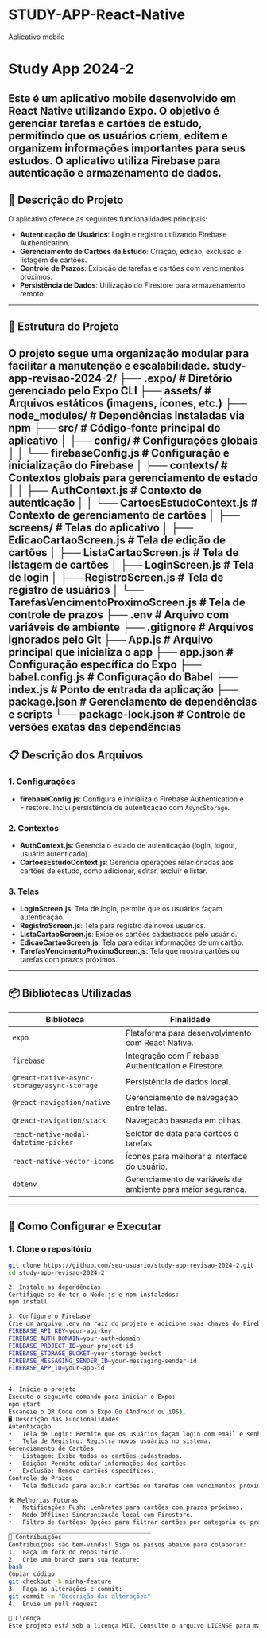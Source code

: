 # STUDY-APP-React-Native
Aplicativo mobile

# Study App 2024-2

Este é um aplicativo mobile desenvolvido em **React Native** utilizando **Expo**. O objetivo é gerenciar tarefas e cartões de estudo, permitindo que os usuários criem, editem e organizem informações importantes para seus estudos. O aplicativo utiliza **Firebase** para autenticação e armazenamento de dados.
---
## 📝 **Descrição do Projeto**

O aplicativo oferece as seguintes funcionalidades principais:
- **Autenticação de Usuários**: Login e registro utilizando Firebase Authentication.
- **Gerenciamento de Cartões de Estudo**: Criação, edição, exclusão e listagem de cartões.
- **Controle de Prazos**: Exibição de tarefas e cartões com vencimentos próximos.
- **Persistência de Dados**: Utilização do Firestore para armazenamento remoto.
---
## 📂 **Estrutura do Projeto**

O projeto segue uma organização modular para facilitar a manutenção e escalabilidade. 
study-app-revisao-2024-2/ ├── .expo/ # Diretório gerenciado pelo Expo CLI ├── assets/ # Arquivos estáticos (imagens, ícones, etc.) ├── node_modules/ # Dependências instaladas via npm ├── src/ # Código-fonte principal do aplicativo │ ├── config/ # Configurações globais │ │ └── firebaseConfig.js # Configuração e inicialização do Firebase │ ├── contexts/ # Contextos globais para gerenciamento de estado │ │ ├── AuthContext.js # Contexto de autenticação │ │ └── CartoesEstudoContext.js # Contexto de gerenciamento de cartões │ ├── screens/ # Telas do aplicativo │ ├── EdicaoCartaoScreen.js # Tela de edição de cartões │ ├── ListaCartaoScreen.js # Tela de listagem de cartões │ ├── LoginScreen.js # Tela de login │ ├── RegistroScreen.js # Tela de registro de usuários │ └── TarefasVencimentoProximoScreen.js # Tela de controle de prazos ├── .env # Arquivo com variáveis de ambiente ├── .gitignore # Arquivos ignorados pelo Git ├── App.js # Arquivo principal que inicializa o app ├── app.json # Configuração específica do Expo ├── babel.config.js # Configuração do Babel ├── index.js # Ponto de entrada da aplicação ├── package.json # Gerenciamento de dependências e scripts └── package-lock.json # Controle de versões exatas das dependências
---

## 📋 **Descrição dos Arquivos**

### **1. Configurações**
- **firebaseConfig.js**: Configura e inicializa o Firebase Authentication e Firestore. Inclui persistência de autenticação com `AsyncStorage`.

### **2. Contextos**
- **AuthContext.js**: Gerencia o estado de autenticação (login, logout, usuário autenticado).
- **CartoesEstudoContext.js**: Gerencia operações relacionadas aos cartões de estudo, como adicionar, editar, excluir e listar.

### **3. Telas**
- **LoginScreen.js**: Tela de login, permite que os usuários façam autenticação.
- **RegistroScreen.js**: Tela para registro de novos usuários.
- **ListaCartaoScreen.js**: Exibe os cartões cadastrados pelo usuário.
- **EdicaoCartaoScreen.js**: Tela para editar informações de um cartão.
- **TarefasVencimentoProximoScreen.js**: Tela que mostra cartões ou tarefas com prazos próximos.

---

## 📦 **Bibliotecas Utilizadas**

| Biblioteca                                   | Finalidade                                                                 |
|---------------------------------------------|---------------------------------------------------------------------------|
| `expo`                                      | Plataforma para desenvolvimento com React Native.                        |
| `firebase`                                  | Integração com Firebase Authentication e Firestore.                      |
| `@react-native-async-storage/async-storage` | Persistência de dados local.                                              |
| `@react-navigation/native`                  | Gerenciamento de navegação entre telas.                                  |
| `@react-navigation/stack`                   | Navegação baseada em pilhas.                                              |
| `react-native-modal-datetime-picker`        | Seletor de data para cartões e tarefas.                                   |
| `react-native-vector-icons`                 | Ícones para melhorar a interface do usuário.                             |
| `dotenv`                                    | Gerenciamento de variáveis de ambiente para maior segurança.             |

---

## 🚀 **Como Configurar e Executar**

### **1. Clone o repositório**
```bash
git clone https://github.com/seu-usuario/study-app-revisao-2024-2.git
cd study-app-revisao-2024-2

2. Instale as dependências
Certifique-se de ter o Node.js e npm instalados:
npm install

3. Configure o Firebase
Crie um arquivo .env na raiz do projeto e adicione suas chaves do Firebase:
FIREBASE_API_KEY=your-api-key
FIREBASE_AUTH_DOMAIN=your-auth-domain
FIREBASE_PROJECT_ID=your-project-id
FIREBASE_STORAGE_BUCKET=your-storage-bucket
FIREBASE_MESSAGING_SENDER_ID=your-messaging-sender-id
FIREBASE_APP_ID=your-app-id


4. Inicie o projeto
Execute o seguinte comando para iniciar o Expo:
npm start
Escaneie o QR Code com o Expo Go (Android ou iOS).
🖥️ Descrição das Funcionalidades
Autenticação
•	Tela de Login: Permite que os usuários façam login com email e senha.
•	Tela de Registro: Registra novos usuários no sistema.
Gerenciamento de Cartões
•	Listagem: Exibe todos os cartões cadastrados.
•	Edição: Permite editar informações dos cartões.
•	Exclusão: Remove cartões específicos.
Controle de Prazos
•	Tela dedicada para exibir cartões ou tarefas com vencimentos próximos.

🛠️ Melhorias Futuras
•	Notificações Push: Lembretes para cartões com prazos próximos.
•	Modo Offline: Sincronização local com Firestore.
•	Filtro de Cartões: Opções para filtrar cartões por categoria ou prazo.
________________________________________
🤝 Contribuições
Contribuições são bem-vindas! Siga os passos abaixo para colaborar:
1.	Faça um fork do repositório.
2.	Crie uma branch para sua feature:
bash
Copiar código
git checkout -b minha-feature
3.	Faça as alterações e commit:
git commit -m "Descrição das alterações"
4.	Envie um pull request.

📜 Licença
Este projeto está sob a licença MIT. Consulte o arquivo LICENSE para mais detalhes.
